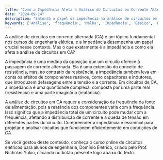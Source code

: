 ```yaml
---
title: "Como a Impedância Afeta a Análise de Circuitos em Corrente Alternada?"
date: "2024-09-14"
description: "Entenda o papel da impedância na análise de circuitos em corrente alternada e sua importância para engenheiros."
keywords: ['Análise', 'frequência', 'Malha', 'Impedância', 'Básico', 'Exercício']
---
```


A análise de circuitos em corrente alternada (CA) é um tópico fundamental nos cursos de engenharia elétrica, e a impedância desempenha um papel crucial nesse contexto. Mas o que exatamente é a impedância e como ela afeta a análise de circuitos em CA?

A impedância é uma medida da oposição que um circuito oferece à passagem de corrente alternada. Ela é uma extensão do conceito de resistência, mas, ao contrário da resistência, a impedância também leva em conta os efeitos de componentes reativos, como capacitores e indutores, que introduzem defasagens entre a tensão e a corrente. Em circuitos de CA, a impedância é uma quantidade complexa, composta por uma parte real (resistência) e uma parte imaginária (reatância).

A análise de circuitos em CA requer a consideração da frequência da fonte de alimentação, pois a reatância dos componentes varia com a frequência. Isso significa que a impedância total de um circuito pode mudar com a frequência, afetando a distribuição de corrente e a queda de tensão em diferentes partes do circuito. Compreender a impedância é essencial para projetar e analisar circuitos que funcionem eficientemente em condições de CA.

Se você gostou deste conteúdo, conheça o curso online de circuitos elétricos para alunos de engenharia, Domínio Elétrico, criado pelo Prof. Nicholas Yukio, clicando no botão presente logo abaixo do texto.